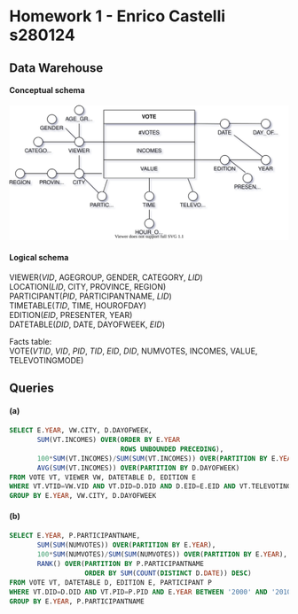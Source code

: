 # Homework 1 - Enrico Castelli s280124

## Data Warehouse

#### Conceptual schema

![conceptual](HW1/conceptual_schema.svg)

#### Logical schema

VIEWER(_VID_, AGEGROUP, GENDER, CATEGORY, _LID_)  
LOCATION(_LID_, CITY, PROVINCE, REGION)  
PARTICIPANT(_PID_, PARTICIPANTNAME, _LID_)  
TIMETABLE(_TID_, TIME, HOUROFDAY)  
EDITION(_EID_, PRESENTER, YEAR)  
DATETABLE(_DID_, DATE, DAYOFWEEK, _EID_)  

Facts table:  
VOTE(_VTID_, _VID_, _PID_, _TID_, _EID_, _DID_, NUMVOTES, INCOMES, VALUE, TELEVOTINGMODE)

## Queries

#### (a)

```sql
SELECT E.YEAR, VW.CITY, D.DAYOFWEEK,
       SUM(VT.INCOMES) OVER(ORDER BY E.YEAR
                            ROWS UNBOUNDED PRECEDING),
       100*SUM(VT.INCOMES)/SUM(SUM(VT.INCOMES)) OVER(PARTITION BY E.YEAR),
       AVG(SUM(VT.INCOMES)) OVER(PARTITION BY D.DAYOFWEEK)
FROM VOTE VT, VIEWER VW, DATETABLE D, EDITION E
WHERE VT.VTID=VW.VID AND VT.DID=D.DID AND D.EID=E.EID AND VT.TELEVOTINGMODE="Instagram"
GROUP BY E.YEAR, VW.CITY, D.DAYOFWEEK
```

#### (b)

```sql
SELECT E.YEAR, P.PARTICIPANTNAME,
       SUM(SUM(NUMVOTES)) OVER(PARTITION BY E.YEAR),
       100*SUM(NUMVOTES)/SUM(SUM(NUMVOTES)) OVER(PARTITION BY E.YEAR),
       RANK() OVER(PARTITION BY P.PARTICIPANTNAME
                   ORDER BY SUM(COUNT(DISTINCT D.DATE)) DESC)
FROM VOTE VT, DATETABLE D, EDITION E, PARTICIPANT P
WHERE VT.DID=D.DID AND VT.PID=P.PID AND E.YEAR BETWEEN '2000' AND '2010'
GROUP BY E.YEAR, P.PARTICIPANTNAME
```
